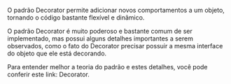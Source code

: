 O padrão Decorator permite adicionar novos comportamentos a um objeto, tornando o código bastante flexível e dinâmico.

O padrão Decorator é muito poderoso e bastante comum de ser implementado, mas possui alguns detalhes importantes a serem observados, como o fato do Decorator precisar possuir a mesma interface do objeto que ele está decorando.

Para entender melhor a teoria do padrão e estes detalhes, você pode conferir este link: Decorator.

